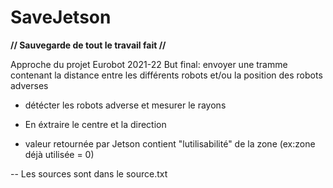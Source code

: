 # SaveJetson

**// Sauvegarde de tout le travail fait //**


Approche du projet Eurobot 2021-22 
But final: envoyer une tramme contenant la distance entre les différents robots et/ou la position des robots adverses 

- détécter les robots adverse et mesurer le rayons

- En éxtraire le centre et la direction 

- valeur retournée par Jetson contient "lutilisabilité" de la zone (ex:zone déjà utilisée = 0)

-- Les sources sont dans le source.txt
